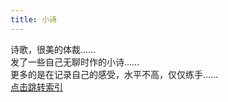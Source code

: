 ```yaml
---
title: 小诗
---
```


诗歌，很美的体裁……<br>
发了一些自己无聊时作的小诗……<br>
更多的是在记录自己的感受，水平不高，仅仅练手……<br>
[点击跳转索引](content)
